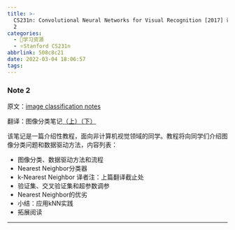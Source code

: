 ```yaml
---
title: >-
  CS231n: Convolutional Neural Networks for Visual Recognition [2017] 课程笔记 Note
  2
categories:
  - 🌙学习资源
  - ⭐Stanford CS231n
abbrlink: 508c8c21
date: 2022-03-04 18:06:57
tags:
---
```


### Note 2

原文：[image classification notes](https://cs231n.github.io/python-numpy-tutorial/)

翻译：图像分类笔记[（上）](https://zhuanlan.zhihu.com/p/20894041)[（下）](https://zhuanlan.zhihu.com/p/20900216)

该笔记是一篇介绍性教程，面向非计算机视觉领域的同学。教程将向同学们介绍图像分类问题和数据驱动方法，内容列表：
- 图像分类、数据驱动方法和流程
- Nearest Neighbor分类器
- k-Nearest Neighbor 译者注：上篇翻译截止处
- 验证集、交叉验证集和超参数调参
- Nearest Neighbor的优劣
- 小结：应用kNN实践
- 拓展阅读

<!--more-->

***
